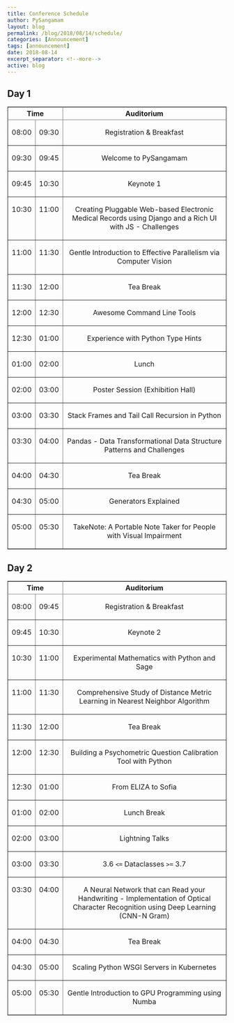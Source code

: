 ```yaml
---
title: Conference Schedule
author: PySangamam
layout: blog
permalink: /blog/2018/08/14/schedule/
categories: [Announcement]
tags: [announcement]
date: 2018-08-14
excerpt_separator: <!--more-->
active: blog
---
```


## Day 1

<table rules="all"
width="100%"
frame="border"
cellspacing="0" cellpadding="4">
<col width="10%" />
<col width="10%" />
<col width="80%" />
<thead>
<tr>
<th colspan="2" align="center" valign="top"> Time        </th>
<th align="center" valign="top"> Auditorium</th>
</tr>
</thead>
<tbody>
<tr>
<td align="center" valign="top"><p class="table">08:00</p></td>
<td align="center" valign="top"><p class="table">09:30</p></td>
<td align="center" valign="top"><p class="table">Registration &amp; Breakfast</p></td>
</tr>
<tr>
<td align="center" valign="top"><p class="table">09:30</p></td>
<td align="center" valign="top"><p class="table">09:45</p></td>
<td align="center" valign="top"><p class="table">Welcome to PySangamam</p></td>
</tr>
<tr>
<td align="center" valign="top"><p class="table">09:45</p></td>
<td align="center" valign="top"><p class="table">10:30</p></td>
<td align="center" valign="top"><p class="table">Keynote 1</p></td>
</tr>
<tr>
<td align="center" valign="top"><p class="table">10:30</p></td>
<td align="center" valign="top"><p class="table">11:00</p></td>
<td align="center" valign="top"><p class="table">Creating Pluggable Web-based Electronic Medical Records using Django and a Rich UI with JS - Challenges</p></td>
</tr>
<tr>
<td align="center" valign="top"><p class="table">11:00</p></td>
<td align="center" valign="top"><p class="table">11:30</p></td>
<td align="center" valign="top"><p class="table">Gentle Introduction to Effective Parallelism via Computer Vision</p></td>
</tr>
<tr>
<td align="center" valign="top"><p class="table">11:30</p></td>
<td align="center" valign="top"><p class="table">12:00</p></td>
<td align="center" valign="top"><p class="table">Tea Break</p></td>
</tr>
<tr>
<td align="center" valign="top"><p class="table">12:00</p></td>
<td align="center" valign="top"><p class="table">12:30</p></td>
<td align="center" valign="top"><p class="table">Awesome Command Line Tools</p></td>
</tr>
<tr>
<td align="center" valign="top"><p class="table">12:30</p></td>
<td align="center" valign="top"><p class="table">01:00</p></td>
<td align="center" valign="top"><p class="table">Experience with Python Type Hints</p></td>
</tr>
<tr>
<td align="center" valign="top"><p class="table">01:00</p></td>
<td align="center" valign="top"><p class="table">02:00</p></td>
<td align="center" valign="top"><p class="table">Lunch</p></td>
</tr>
<tr>
<td align="center" valign="top"><p class="table">02:00</p></td>
<td align="center" valign="top"><p class="table">03:00</p></td>
<td align="center" valign="top"><p class="table">Poster Session (Exhibition Hall)</p></td>
</tr>
<tr>
<td align="center" valign="top"><p class="table">03:00</p></td>
<td align="center" valign="top"><p class="table">03:30</p></td>
<td align="center" valign="top"><p class="table">Stack Frames and Tail Call Recursion in Python</p></td>
</tr>
<tr>
<td align="center" valign="top"><p class="table">03:30</p></td>
<td align="center" valign="top"><p class="table">04:00</p></td>
<td align="center" valign="top"><p class="table">Pandas - Data Transformational Data Structure Patterns and Challenges</p></td>
</tr>
<tr>
<td align="center" valign="top"><p class="table">04:00</p></td>
<td align="center" valign="top"><p class="table">04:30</p></td>
<td align="center" valign="top"><p class="table">Tea Break</p></td>
</tr>
<tr>
<td align="center" valign="top"><p class="table">04:30</p></td>
<td align="center" valign="top"><p class="table">05:00</p></td>
<td align="center" valign="top"><p class="table">Generators Explained</p></td>
</tr>
<tr>
<td align="center" valign="top"><p class="table">05:00</p></td>
<td align="center" valign="top"><p class="table">05:30</p></td>
<td align="center" valign="top"><p class="table">TakeNote: A Portable Note Taker for People with Visual Impairment</p></td>
</tr>
</tbody>
</table>

## Day 2

<table rules="all"
width="100%"
frame="border"
cellspacing="0" cellpadding="4">
<col width="10%" />
<col width="10%" />
<col width="80%" />
<thead>
<tr>
<th colspan="2" align="center" valign="top"> Time        </th>
<th align="center" valign="top"> Auditorium</th>
</tr>
</thead>
<tbody>
<tr>
<td align="center" valign="top"><p class="table">08:00</p></td>
<td align="center" valign="top"><p class="table">09:45</p></td>
<td align="center" valign="top"><p class="table">Registration &amp; Breakfast</p></td>
</tr>
<tr>
<td align="center" valign="top"><p class="table">09:45</p></td>
<td align="center" valign="top"><p class="table">10:30</p></td>
<td align="center" valign="top"><p class="table">Keynote 2</p></td>
</tr>
<tr>
<td align="center" valign="top"><p class="table">10:30</p></td>
<td align="center" valign="top"><p class="table">11:00</p></td>
<td align="center" valign="top"><p class="table">Experimental Mathematics with Python and Sage</p></td>
</tr>
<tr>
<td align="center" valign="top"><p class="table">11:00</p></td>
<td align="center" valign="top"><p class="table">11:30</p></td>
<td align="center" valign="top"><p class="table">Comprehensive Study of Distance Metric Learning in Nearest Neighbor Algorithm</p></td>
</tr>
<tr>
<td align="center" valign="top"><p class="table">11:30</p></td>
<td align="center" valign="top"><p class="table">12:00</p></td>
<td align="center" valign="top"><p class="table">Tea Break</p></td>
</tr>
<tr>
<td align="center" valign="top"><p class="table">12:00</p></td>
<td align="center" valign="top"><p class="table">12:30</p></td>
<td align="center" valign="top"><p class="table">Building a Psychometric Question Calibration Tool with Python</p></td>
</tr>
<tr>
<td align="center" valign="top"><p class="table">12:30</p></td>
<td align="center" valign="top"><p class="table">01:00</p></td>
<td align="center" valign="top"><p class="table">From ELIZA to Sofia</p></td>
</tr>
<tr>
<td align="center" valign="top"><p class="table">01:00</p></td>
<td align="center" valign="top"><p class="table">02:00</p></td>
<td align="center" valign="top"><p class="table">Lunch Break</p></td>
</tr>
<tr>
<td align="center" valign="top"><p class="table">02:00</p></td>
<td align="center" valign="top"><p class="table">03:00</p></td>
<td align="center" valign="top"><p class="table">Lightning Talks</p></td>
</tr>
<tr>
<td align="center" valign="top"><p class="table">03:00</p></td>
<td align="center" valign="top"><p class="table">03:30</p></td>
<td align="center" valign="top"><p class="table">3.6 <code>&lt;=</code> Dataclasses <code>&gt;=</code> 3.7</p></td>
</tr>
<tr>
<td align="center" valign="top"><p class="table">03:30</p></td>
<td align="center" valign="top"><p class="table">04:00</p></td>
<td align="center" valign="top"><p class="table">A Neural Network that can Read your Handwriting - Implementation of Optical Character Recognition using Deep Learning (CNN-N Gram)</p></td>
</tr>
<tr>
<td align="center" valign="top"><p class="table">04:00</p></td>
<td align="center" valign="top"><p class="table">04:30</p></td>
<td align="center" valign="top"><p class="table">Tea Break</p></td>
</tr>
<tr>
<td align="center" valign="top"><p class="table">04:30</p></td>
<td align="center" valign="top"><p class="table">05:00</p></td>
<td align="center" valign="top"><p class="table">Scaling Python WSGI Servers in Kubernetes</p></td>
</tr>
<tr>
<td align="center" valign="top"><p class="table">05:00</p></td>
<td align="center" valign="top"><p class="table">05:30</p></td>
<td align="center" valign="top"><p class="table">Gentle Introduction to GPU Programming using Numba</p></td>
</tr>
</tbody>
</table>
